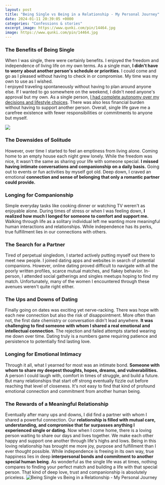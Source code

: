 ```yaml
---
layout: post
title: "Being Single vs Being in a Relationship - My Personal Journey"
date: 2024-01-11 20:39:05 +0000
categories: "Confessions & stories"
excerpt_image: https://www.qunki.com/pin/14464.jpg
image: https://www.qunki.com/pin/14464.jpg
---
```


### The Benefits of Being Single
When I was single, there were certainly benefits. I enjoyed the freedom and independence of living life on my own terms. As a single man, **I didn't have to worry about another person's schedule or priorities**. I could come and go as I pleased without having to check in or compromise. My time was my own to use as I wished.  
I enjoyed traveling spontaneously without having to plan around anyone else. If I wanted to go somewhere on the weekend, I didn't need anyone's approval but my own. As a single person, [I had complete autonomy over my decisions and lifestyle choices](https://store.fi.io.vn/chihuahua-witch-dog-lovers-halloween-gift4268-t-shirt). There was also less financial burden without having to support another person. Overall, single life gave me a carefree existence with fewer responsibilities or commitments to anyone but myself. 

![](https://www.qunki.com/postImg/14464/Being-Single-Vs-Being-In-A-Relationship-x-14.jpg)
### The Downsides of Solitude
However, over time I started to feel an emptiness from living alone. Coming home to an empty house each night grew lonely. While the freedom was nice, it wasn't the same as sharing your life with someone special. **I missed having intimate conversations and companionship on a daily basis.** Going out to events or fun activities by myself got old. Deep down, I craved an emotional **connection and sense of belonging that only a romantic partner could provide.**
### Longing for Companionship  
Simple everyday tasks like cooking dinner or watching TV weren't as enjoyable alone. During times of stress or when I was feeling down, **I realized how much I longed for someone to comfort and support me.** Walking through life as a solitary individual left me wanting more meaningful human interactions and relationships. While independence has its perks, true fulfillment lies in our connections with others. 
### The Search for a Partner
Tired of perpetual singledom, I started actively putting myself out there to meet new people. I joined dating apps and websites in search of potential companions. However, online dating proved difficult to navigate with all the poorly written profiles, scarce mutual matches, and flakey behavior. In-person, I attended social gatherings and singles meetups hoping to find my match. Unfortunately, many of the women I encountered through these avenues weren't quite right either.
### The Ups and Downs of Dating   
Finally going on dates was exciting yet nerve-racking. There was hope with each new connection but also the risk of disappointment. More often than not, the first date chemistry or conversation didn't lead anywhere. **It was challenging to find someone with whom I shared a real emotional and intellectual connection**. The rejection and failed attempts started wearing me down over time. Dating truly is a numbers game requiring patience and persistence to potentially find lasting love.
### Longing for Emotional Intimacy
Through it all, what I yearned for most was an intimate bond. **Someone with whom to share my deepest thoughts, hopes, dreams, and vulnerabilities.** A person I could laugh with, comfort in times of struggle, and build a future. But many relationships that start off strong eventually fizzle out before reaching that level of closeness. It's not easy to find that kind of profound emotional connection and commitment from another human being. 
### The Rewards of a Meaningful Relationship  
Eventually after many ups and downs, I did find a partner with whom I shared a powerful connection. Our **relationship is filled with mutual care, understanding, and compromise that far surpasses anything I experienced single or dating.** Now when I come home, there is a loving person waiting to share our days and lives together. We make each other happy and support one another through life's highs and lows. 
Being in this loving relationship has brought me more joy, purpose and fulfillment than I ever thought possible. While independence is freeing in its own way, true happiness lies in deep **interpersonal bonds and commitment to another special human being**. As wonderful as the single life was at times, nothing compares to finding your perfect match and building a life with that special person. That kind of deep love, trust and companionship is absolutely priceless.
![Being Single vs Being in a Relationship - My Personal Journey](https://www.qunki.com/pin/14464.jpg)